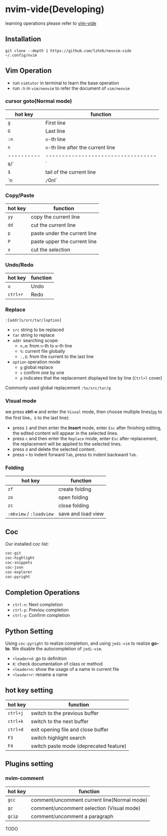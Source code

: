 # nvim-vide(Developing)

learning operations please refer to [vim-vide](https://github.com/lzhnb/vim-vide)

## Installation
```
git clone --depth 1 https://github.com/lzhnb/neovim-vide ~/.config/nvim
```

## Vim Operation
- run `vimtutor` in terminal to learn the base operation
- run `:h` in `vim/neovim` to refer the document of `vim/neovim`

### cursor goto(Normal mode)
| hot key    | function                           |
| ---------- | ---------------------------------- |
| `g`        | First line                         |
| `G`        | Last line                          |
| `:n`       | `n`-th line                        |
| `n`        | `n`-th line after the current line |
| ---------- | ---------------------------------- |
| `0`/`|`    | head of the current line           |
| `$`        | tail of the current line           |
| `n|`/`0nl` | `n`-column of the current line     |

### Copy/Paste
| hot key  | function                     |
| -------- | ---------------------------- |
| `yy`     | copy the current line        |
| `dd`     | cut the current line         |
| `p`      | paste under the current line |
| `P`      | paste upper the current line |
| `x`      | cut the selection            |

### Undo/Redo
| hot key  | function     |
| -------- | ------------ |
| `u`      | Undo         |
| `ctrl+r` | Redo         |

### Replace
`:[addr]s/src/tar/[option]`
- `src` string to be replaced
- `tar` string to replace
- `addr` searching scope:
	- `n,m`: from `n`-th to `m`-th line
	- `%`: current file globally
	- `.,$`: from the current to the last line
- `option` operation mode
	- `g` global replace
	- `c` confirm one by one
	- `p` indicates that the replacement displayed line by line (`Ctrl+l` cover)

Commonly used global replacement `:%s/src/tar/g`

### Visual mode
we press **ctrl-v** and enter the `Visual` mode, then choose multiple lines(`gg` to the first line，`G` to the last line):
- press `I` and then enter the **Insert** mode, enter `Esc` after finishing editing, the edited content will appear in the selected lines.
- press `c` and then enter the `Replace` mode, enter `Esc` after replacement, the replacement will be applied to the selected lines. 
- press `d` and delete the selected content.
- press `<` to indent forward `Tab`, press to indent backward `Tab`.

### Folding

| hot key                 | function           |
| ----------------------- | ------------------ |
| `zf`                    | create folding     |
| `zo`                    | open folding       |
| `zc`                    | close folding      |
| `:mkview` / `:loadview` | save and load view |

## Coc
Our installed coc list:
```sh
coc-git
coc-highlight
coc-snippets
coc-json
coc-explorer
coc-pyright
```

## Completion Operations
- `ctrl-n`: Next completion
- `ctrl-p`: Previou completion
- `ctrl-y`: Confirm completion

## Python Setting
Using `coc-pyright` to realize completion, and using `jedi-vim` to realize **go-to**.
We disable the autocompletion of `jedi-vim`.
- `<leader>d`: go to definition
- `K`: check documentation of class or method
- `<leader>n`: show the usage of a name in current file
- `<leader>r`: rename a name

## hot key setting
| hot key  | function                               |
| -------- | -------------------------------------- |
| `ctrl+j` | switch to the previous buffer          |
| `ctrl+k` | switch to the next buffer              |
| `ctrl+d` | exit opening file and close buffer     |
| `F3`     | switch highlight search                |
| `F4`     | switch paste mode (deprecated feature) |

## Plugins setting

### nvim-comment
| hot key | function                                    |
| ------- | ------------------------------------------- |
| `gcc`   | comment/uncomment current line(Normal mode) |
| `gc`    | comment/uncomment selection (Visual mode)   |
| `gcip`  | comment/uncomment a paragraph               |

TODO

